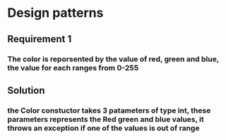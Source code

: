 # Design patterns

## Requirement 1

### The color is reporsented by the value of red, green and blue, the value for each ranges from 0-255

## Solution
### the Color constuctor takes 3 patameters of type int, these parameters represents the Red green and blue values, it throws an exception if one of the values is out of range

